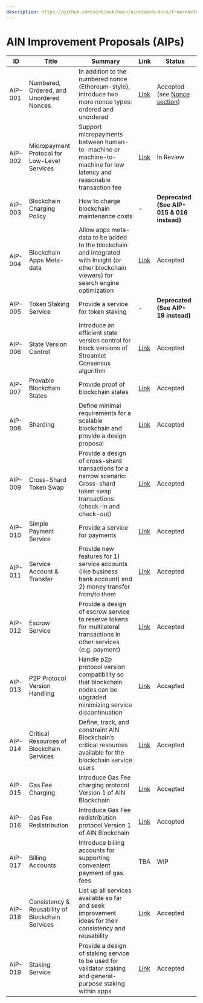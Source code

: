 ```yaml
---
description: https://github.com/ainblockchain/ainetwork-docs/tree/master/AIP_docs
---
```


# AIN Improvement Proposals (AIPs)

| ID      | Title                                            | Summary                                                                                                                                     | Link                                                                                                                                           | Status                                                                                    |
| ------- | ------------------------------------------------ | ------------------------------------------------------------------------------------------------------------------------------------------- | ---------------------------------------------------------------------------------------------------------------------------------------------- | ----------------------------------------------------------------------------------------- |
| AIP-001 | Numbered, Ordered, and Unordered Nonces          | In addition to the numbered nonce (Ethereum-style), introduce two more nonce types: ordered and unordered                                   | [Link](https://github.com/ainblockchain/ain-docs/blob/master/AIP_docs/AIP-001_Numbered_ordered_and_unordered_nonces-20210512.pdf)              | Accepted (see [Nonce section](../ain-blockchain/ai-network-design/transactions/nonce.md)) |
| AIP-002 | Micropayment Protocol for Low-Level Services     | Support micropayments between human-to-machine or machine-to-machine for low latency and reasonable transaction fee                         | [Link](https://github.com/ainblockchain/ain-docs/blob/master/AIP_docs/AIP-002_Micropayment_Protocol_for_Low-Level_Services-20210512.pdf)       | In Review                                                                                 |
| AIP-003 | Blockchain Charging Policy                       | How to charge blockchain maintenance costs                                                                                                  | -                                                                                                                                              | **Deprecated (See AIP-015 & 016 instead)**                                                |
| AIP-004 | Blockchain Apps Meta-data                        | Allow apps meta-data to be added to the blockchain and integrated with Insight (or other blockchain viewers) for search engine optimization | [Link](https://github.com/ainblockchain/ain-docs/blob/master/AIP_docs/AIP-004_Blockchain_apps_meta-data-20210512.pdf)                          | Accepted                                                                                  |
| AIP-005 | Token Staking Service                            | Provide a service for token staking                                                                                                         | -                                                                                                                                              | **Deprecated (See AIP-19 instead)**                                                       |
| AIP-006 | State Version Control                            | Introduce an efficient state version control for block versions of Streamlet Consensus algorithm                                            | [Link](https://github.com/ainblockchain/ain-docs/blob/master/AIP_docs/AIP-006_State_Version_Control-20210512.pdf)                              | Accepted                                                                                  |
| AIP-007 | Provable Blockchain States                       | Provide proof of blockchain states                                                                                                          | [Link](https://github.com/ainblockchain/ain-docs/blob/master/AIP_docs/AIP-007_Provable_Blockchain_States-20210512.pdf)                         | Accepted                                                                                  |
| AIP-008 | Sharding                                         | Define minimal requirements for a scalable blockchain and provide a design proposal                                                         | [Link](https://github.com/ainblockchain/ain-docs/blob/master/AIP_docs/AIP-008_Sharding-20210512.pdf)                                           | Accepted                                                                                  |
| AIP-009 | Cross-Shard Token Swap                           | Provide a design of cross-shard transactions for a narrow scenario: Cross-shard token swap transactions (check-in and check-out)            | [Link](https://github.com/ainblockchain/ain-docs/blob/master/AIP_docs/AIP-009_Cross-Shard_Token_Swap-20210512.pdf)                             | Accepted                                                                                  |
| AIP-010 | Simple Payment Service                           | Provide a service for payments                                                                                                              | [Link](https://github.com/ainblockchain/ain-docs/blob/master/AIP_docs/AIP-010_Simple_Payment_Service-20210512.pdf)                             | Accepted                                                                                  |
| AIP-011 | Service Account & Transfer                       | Provide new features for 1) service accounts (like business bank account) and 2) money transfer from/to them                                | [Link](https://github.com/ainblockchain/ain-docs/blob/master/AIP_docs/AIP-011_Service_Account_and_Transfer-20210512.pdf)                       | Accepted                                                                                  |
| AIP-012 | Escrow Service                                   | Provide a design of escrow service to reserve tokens for multilateral transactions in other services (e.g. payment)                         | [Link](https://github.com/ainblockchain/ain-docs/blob/master/AIP_docs/AIP-012_Escrow_Service-20210512.pdf)                                     | Accepted                                                                                  |
| AIP-013 | P2P Protocol Version Handling                    | Handle p2p protocol version compatibility so that blockchain nodes can be upgraded minimizing service discontinuation                       | [Link](https://github.com/ainblockchain/ain-docs/blob/master/AIP_docs/AIP-013_P2P_Protocol_Version_Handling-20210512.pdf)                      | Accepted                                                                                  |
| AIP-014 | Critical Resources of Blockchain Services        | Define, track, and constraint AIN Blockchain’s critical resources available for the blockchain service users                                | [Link](https://github.com/ainblockchain/ain-docs/blob/master/AIP_docs/AIP-014_Critical_Resources_of_Blockchain_Services-20210512.pdf)          | Accepted                                                                                  |
| AIP-015 | Gas Fee Charging                                 | Introduce Gas Fee charging protocol Version 1 of AIN Blockchain                                                                             | [Link](https://github.com/ainblockchain/ain-docs/blob/master/AIP_docs/AIP-015_Gas_Fee_Charging-20210512.pdf)                                   | Accepted                                                                                  |
| AIP-016 | Gas Fee Redistribution                           | Introduce Gas Fee redistribution protocol Version 1 of AIN Blockchain                                                                       | [Link](https://github.com/ainblockchain/ain-docs/blob/master/AIP_docs/AIP-016_Gas_Fee_Redistribution_Protocol-20210512.pdf)                    | Accepted                                                                                  |
| AIP-017 | Billing Accounts                                 | Introduce billing accounts for supporting convenient payment of gas fees                                                                    | TBA                                                                                                                                            | WIP                                                                                       |
| AIP-018 | Consistency & Reusability of Blockchain Services | List up all services available so far and seek improvement ideas for their consistency and reusability                                      | [Link](https://github.com/ainblockchain/ain-docs/blob/master/AIP_docs/AIP-018_Consistency_and_reusability_of_blockchain_services-20210512.pdf) | Accepted                                                                                  |
| AIP-019 | Staking Service                                  | Provide a design of staking service to be used for validator staking and general-purpose staking within apps                                | [Link](https://github.com/ainblockchain/ain-docs/blob/master/AIP_docs/AIP-019_Staking_Service-20210512.pdf)                                    | Accepted                                                                                  |

